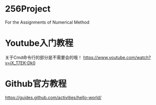# 256Project
For the Assignments of Numerical Method

# Youtube入门教程
关于Cmd命令行的部分是不需要会的哦！
https://www.youtube.com/watch?v=iX_T7EK-Dk0

# Github官方教程
https://guides.github.com/activities/hello-world/
